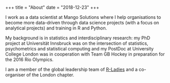 +++
title = "About"
date = "2018-12-23"
+++

I work as a data scientist at Mango Solutions where I help organisations to become more data-driven through data science projects (with a focus on analytical projects) and training in R and Python. 

My background is in statistics and interdisciplinary research: my PhD project at Universit&auml;t Innsbruck was on the intersection of statistics, psychometrics and statistical computing and my PostDoc at University College London was in cooperation with Team GB Hockey in preparation for the 2016 Rio Olympics.

I am a member of the global leadership team of [R-Ladies](https://rladies.org) and a co-organiser of the London chapter.
